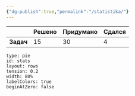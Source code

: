 ```yaml
---
{"dg-publish":true,"permalink":"/statistika/"}
---
```



|           | Решено | Придумано | Сдался |
| --------- | ------ | --------- | ------ |
| **Задач** | 15     | 30        | 4      |{ #stats}


```chart
type: pie
id: stats
layout: rows
tension: 0.2
width: 80%
labelColors: true
beginAtZero: false
```
